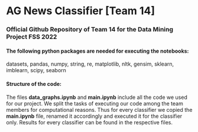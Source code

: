 # AG News Classifier [Team 14]
### Official Github Repository of Team 14 for the Data Mining Project FSS 2022 
#### The following python packages are needed for executing the notebooks:
datasets, pandas, numpy, string, re, matplotlib, nltk, gensim, sklearn, imblearn, scipy, seaborn

#### Structure of the code:
The files **data_graphs.ipynb** and **main.ipynb** include all the code we used for our project.
We split the tasks of executing our code among the team members for
computational reasons. Thus for every classifier we copied the **main.ipynb** file, renamed it accordingly
and executed it for the classifier only. Results for every classifier can be found in the respective files.
